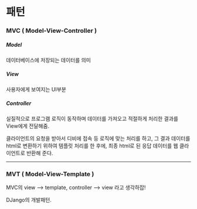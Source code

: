 # 패턴



### MVC ( Model-View-Controller )

##### Model

데이터베이스에 저장되는 데이터를 의미

##### View

사용자에게 보여지는 UI부분

##### Controller

실질적으로 프로그램 로직이 동작하며 데이터를 가져오고 적절하게 처리한 결과를 View에게 전달해줌.

클라이언트의 요청을 받아서 디비에 접속 등 로직에 맞는 처리를 하고, 그 결과 데이터를 html로 변환하기 위하여 템플릿 처리를 한 후에, 최종 html로 된 응답 데이터를 웹 클라이언트로 반환해 준다.



---

### MVT ( Model-View-Template )

MVC의 view --> template, controller --> view 라고 생각하잡!

DJango의 개발패턴.

